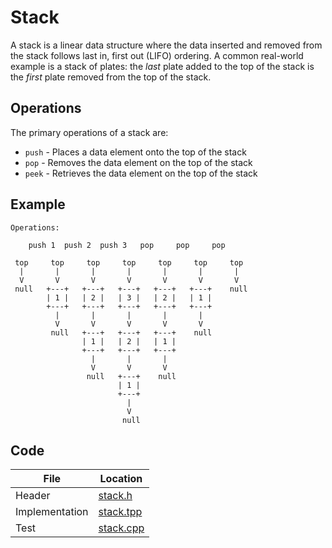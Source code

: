 # Stack

A stack is a linear data structure where the data inserted and removed from the stack follows last in, first out (LIFO) ordering. A common real-world example is a stack of plates: the *last* plate added to the top of the stack is the *first* plate removed from the top of the stack.

## Operations

The primary operations of a stack are:
- `push` - Places a data element onto the top of the stack
- `pop` - Removes the data element on the top of the stack
- `peek` - Retrieves the data element on the top of the stack

## Example

```
Operations:

    push 1  push 2  push 3   pop     pop     pop

 top     top     top     top     top     top     top
  |       |       |       |       |       |       |
  V       V       V       V       V       V       V
 null   +---+   +---+   +---+   +---+   +---+    null
        | 1 |   | 2 |   | 3 |   | 2 |   | 1 | 
        +---+   +---+   +---+   +---+   +---+
          |       |       |       |       |
          V       V       V       V       V
         null   +---+   +---+   +---+    null
                | 1 |   | 2 |   | 1 |
                +---+   +---+   +---+
                  |       |       |
                  V       V       V
                 null   +---+    null
                        | 1 |  
                        +---+  
                          |
                          V
                         null  
```

## Code

| File           | Location                                   |
|----------------|--------------------------------------------|
| Header         | [stack.h](../include/stack.h)  |
| Implementation | [stack.tpp](../src/stack.tpp)  |
| Test           | [stack.cpp](../test/stack.cpp) |